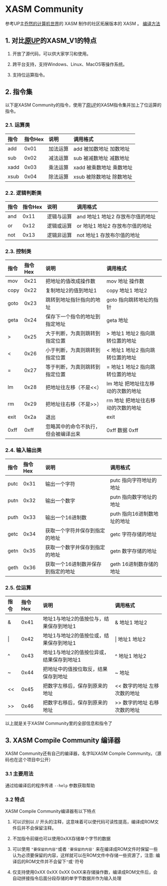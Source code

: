 # XASM Community
参考UP主[乔然的计算机世界](https://space.bilibili.com/1285279188)的 XASM 制作的社区拓展版本的 XASM 。
[编译方法](./build.md)

## 1. 对比[原UP](https://space.bilibili.com/1285279188)的XASM_V1的特点

1. 开放了源代码，可以供大家学习和使用。

2. 跨平台支持，支持Windows、Linux、MacOS等操作系统。

3. 支持位运算指令。

## 2. 指令集

以下是XASM Community的指令，使用了[原UP](https://space.bilibili.com/1285279188)的XASM指令集并加上了位运算的指令。

### 2.1. 运算类

|指令|指令Hex|说明|调用格式|
|:-|:-|:-|:-|
|add|0x01|加法运算|add 被加数地址 加数地址|
|sub|0x02|减法运算|sub 被减数地址 减数地址|
|xadd|0x03|乘法运算|xadd 被乘数地址 乘数地址|
|xsub|0x04|除法运算|xsub 被除数地址 除数地址|

<!-- ```yml
add 指向被加数的地址 指向加数地址 # 执行1次加法运算 (hex: 0x01)

sub 指向被减数的地址 指向减数地址 # 执行1次减法运算 (hex: 0x02)

xadd 指向被乘数的例子 指向乘数地址 # 执行1次乘法运算 (hex: 0x03)

xsub 指向被除数的地址 指向除数地址 # 执行1次除法运算 (hex: 0x04)
``` -->

### 2.2. 逻辑判断类

|指令|指令Hex|说明|调用格式|
|:-|:-|:-|:-|
|and|0x11|逻辑与运算|and 地址1 地址2 存放布尔值的地址|
|or|0x12|逻辑或运算|or 地址1 地址2 存放布尔值的地址|
|not|0x13|逻辑非运算|not 地址1 存放布尔值的地址|

<!-- ```yml
and 地址1 地址2 存放布尔值的地址 # 进行一次与运算，返回为1表示成立，返回为0表示不成立 (hex: 0x11)

or 地址1 地址2 存放布尔值的地址 # 进行一次或运算，返回为1表示成立，返回为0表示不成立 (hex: 0x12)

not 地址1 地址2 存放布尔值的地址 # 进行一次非运算，返回为1表示成立，返回为0表示不成立 (hex: 0x13)
``` -->

### 2.3. 控制类

|指令|指令Hex|说明|调用格式|
|:-|:-|:-|:-|
|mov|0x21|把地址的值改成操作数|mov 地址 操作数|
|copy|0x22|复制地址2的值到地址1|copy 地址1 地址2|
|goto|0x23|跳转到地址指针指向的地址|goto 指向跳转地址的指针|
|geta|0x24|保存下一个指令的地址到指定地址|geta 地址|
|\>|0x25|大于判断，为真则跳转到指定位置|> 地址1 地址2 指向跳转位置的地址|
|<|0x26|小于判断，为真则跳转到指定位置|< 地址1 地址2 指向跳转位置的地址|
|=|0x27|等于判断，为真则跳转到指定位置|= 地址1 地址2 指向跳转位置的地址|
|lm|0x28|把地址往左移（不是<<）|lm 地址 把地址往左移动的次数的地址|
|rm|0x29|把地址往右移（不是>>）|rm 地址 把地址往右移动的次数的地址|
|exit|0x2a|退出|exit|
|0xff|0xff|忽略其中的命令不执行，但会被编译出来|0xff 数据 0xff|


<!-- ```yml
mov 地址 操作数 # 执行1次赋值操作，此操作不需要直接寻址，填入地址和操作数即可 (hex: 0x21)

copy 地址1 地址2 # 复制地址2内的数据到地址1 (hex: 0x22)

goto 地址 # 从地址中读取输入并找到接下来要跳转的位置 (hex: 0x23)

geta 地址 # 获得当前程序计数器的位置并回存到指定地址 (hex: 0x24)

> 地址1 地址2 指向跳转位置的地址 # 执行1次大于判断，如果成立，跳转到地址指向的位置 (hex: 0x25)

< 地址1 地址2 指向跳转位置的地址 # 执行1次小于判断，如果成立，跳转到地址指向的位置 (hex: 0x26)

= 地址1 地址2 指向跳转位置的地址 # 执行1次相等判断，如果成立，跳转到地址指向的位置 (hex: 0x27)

lm 源地址 指向左移次数的地址 # (hex: 0x28)

rm 源地址 指向石移次数的地址 # (hex: 0x29)

exit # 结束程序的运行 (hex: 0x2a)
``` -->

### 2.4. 输入输出类

|指令|指令Hex|说明|调用格式|
|:-|:-|:-|:-|
|putc|0x31|输出一个字符|putc 指向字符地址的地址|
|putn|0x32|输出一个数字|putn 指向数字地址的地址|
|puth|0x33|输出一个16进制数|puth 指向16进制数地址的地址|
|getc|0x34|获取一个字符并保存到指定的地址|getc 字符存储的地址|
|getn|0x35|获取一个数字并保存到指定的地址|getn 数字存储的地址|
|geth|0x36|获取一个16进制数并保存到指定的地址|geth 16进制数存储的地址|

<!-- ```yml
putc 指向一个地址的指针 # 输出一个字符，从输入中获取对应的地址，然后从地址中获取要输出的内容 (hex: 0x31)

putn 指向一个地址的指针 # 输出一个数字，从输入中获取对应的地址，然后从地址中获取要输出的内容 (hex: 0x32)

puth 指向一个地址的指针 # 输出一个16进制数，从输入中获取对应的地址，然后从地址中获取要输出的内容 (hex: 0x33)

getc 地址 # 从键盘上获取一个字符并保存到指定的地址 (hex: 0x34)

getn 地址 # 从键盘上获取一个整型数据并保存到指定的地址 (hex: 0x35)

geth 地址 # 从键盘上获取一个整型数据并保存到指定的地址 (hex: 0x36)
``` -->

### 2.5. 位运算
|指令|指令Hex|说明|调用格式|
|:-|:-|:-|:-|
|&|0x41|地址1与地址2的值按位与，结果保存到地址1|& 地址1 地址2|
|\||0x42|地址1与地址2的值按位或，结果保存到地址1|\| 地址1 地址2|
|^|0x43|地址1与地址2的值按位异或，结果保存到地址1|^ 地址1 地址2|
|~|0x44|把地址中的值按位取反，结果保存到地址|~ 地址|
|<<|0x45|把数字左移后，保存到原来的地址|<< 数字的地址 左移次数的地址|
|\>>|0x46|把数字右移后，保存到原来的地址|>> 数字的地址 右移次数的地址|

以上就是关于XASM Community里的全部信息和指令了


## 3. XASM Compile Community 编译器

XASM Community还有自己的编译器，名字叫XASM Compile Community。（源码也在这个项目中公开）

### 3.1 主要用法

通过给编译后的程序传递 `--help` 参数获取帮助

### 3.2 特点

XASM Compile Community编译器有以下特点

1. 可以识别以 // 开头的注释，这意味着可以使代码可读性提高，编译成ROM文件后并不会保留注释。

2. 不加指令前缀也可以使用0xXX存储单个字节的数据

3. 可以使用 `"要保留的内容"`或者 `'要保留的内容'`  来在编译成ROM文件时保留一些认为必须要保留的内容，这样就可以在ROM文件中存储一些资源了，注意: 编译后的ROM文件并不会留下`"`或`'`符号

4. 仅支持使用0xXX 0xXX 0xXX 0xXX来存储操作数，编译成ROM文件后，会自动拼接指令后面分段存储的单字节数据并作为输入处理